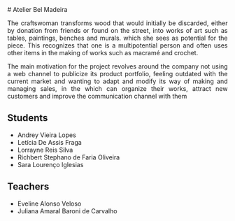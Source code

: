 <div align="justify">
# Atelier Bel Madeira

The craftswoman transforms wood that would initially be discarded, either by donation from friends or found on the street, into works of art such as tables, paintings, benches and murals. which she sees as potential for the piece. This recognizes that one is a multipotential person and often uses other items in the making of works such as macramé and crochet.

The main motivation for the project revolves around the company not using a web channel to publicize its product portfolio, feeling outdated with the current market and wanting to adapt and modify its way of making and managing sales, in the which can organize their works, attract new customers and improve the communication channel with them


## Students

* Andrey Vieira Lopes
* Letícia De Assis Fraga
* Lorrayne Reis Silva
* Richbert Stephano de Faria Oliveira
* Sara Lourenço Iglesias

## Teachers

* Eveline Alonso Veloso
* Juliana Amaral Baroni de Carvalho

<div>
